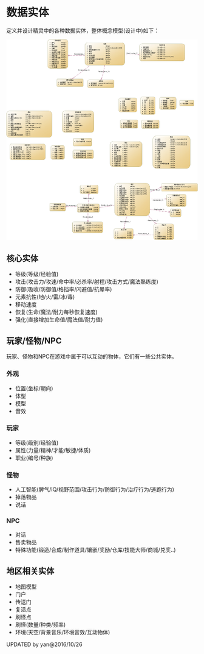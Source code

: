 # 数据实体

定义并设计精灵中的各种数据实体，整体概念模型(设计中)如下：

![概念模型](cdm.png)

## 核心实体

* 等级(等级/经验值)
* 攻击(攻击力/攻速/命中率/必杀率/射程/攻击方式/魔法熟练度)
* 防御(吸收/防御值/格挡率/闪避值/抗晕率)
* 元素抗性(地/火/雷/冰/毒)
* 移动速度
* 恢复(生命/魔法/耐力每秒恢复速度)
* 强化(直接增加生命值/魔法值/耐力值)

## 玩家/怪物/NPC

玩家、怪物和NPC在游戏中属于可以互动的物体，它们有一些公共实体。
### 外观

* 位置(坐标/朝向)
* 体型
* 模型
* 音效

### 玩家

* 等级(级别/经验值)
* 属性(力量/精神/才能/敏捷/体质)
* 职业(编号/种族)

### 怪物

* 人工智能(脾气/IQ/视野范围/攻击行为/防御行为/治疗行为/逃跑行为)
* 掉落物品
* 说话

### NPC

* 对话
* 售卖物品
* 特殊功能(锻造/合成/制作道具/镶嵌/奖励/仓库/技能大师/商城/兑奖..)

## 地区相关实体

* 地图模型
* 门户
* 传送门
* 复活点
* 刷怪点
* 刷怪(数量/种类/频率)
* 环境(天空/背景音乐/环境音效/互动物体) 

UPDATED by yan@2016/10/26